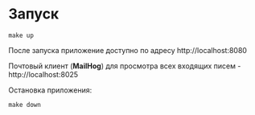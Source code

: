 # Запуск

```
make up
```

После запуска приложение доступно по адресу http://localhost:8080

Почтовый клиент (**MailHog**) для просмотра всех входящих писем - http://localhost:8025

Остановка приложения:

```
make down
```

